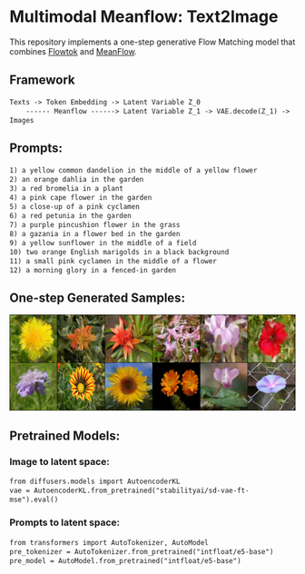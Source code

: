 # Multimodal Meanflow: Text2Image

This repository implements a one-step generative Flow Matching model that combines [Flowtok](https://arxiv.org/pdf/2503.10772) and [MeanFlow](https://arxiv.org/abs/2505.13447).
## Framework
    Texts -> Token Embedding -> Latent Variable Z_0 
        ------ Meanflow ------> Latent Variable Z_1 -> VAE.decode(Z_1) -> Images
## Prompts:
    1) a yellow common dandelion in the middle of a yellow flower
    2) an orange dahlia in the garden
    3) a red bromelia in a plant
    4) a pink cape flower in the garden
    5) a close-up of a pink cyclamen
    6) a red petunia in the garden
    7) a purple pincushion flower in the grass
    8) a gazania in a flower bed in the garden
    9) a yellow sunflower in the middle of a field
    10) two orange English marigolds in a black background
    11) a small pink cyclamen in the middle of a flower
    12) a morning glory in a fenced-in garden
    
## One-step Generated Samples:
![Samples](Samples.png)

## Pretrained Models:
### Image to latent space:
```
from diffusers.models import AutoencoderKL
vae = AutoencoderKL.from_pretrained("stabilityai/sd-vae-ft-mse").eval()
```
### Prompts to latent space:
```
from transformers import AutoTokenizer, AutoModel
pre_tokenizer = AutoTokenizer.from_pretrained("intfloat/e5-base")
pre_model = AutoModel.from_pretrained("intfloat/e5-base")
```


